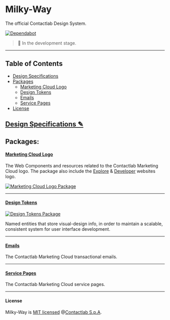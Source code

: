 # Milky-Way

The official Contactlab Design System.

[![Dependabot][dependabot-img]][dependabot-url]

> 🚧 In the development stage.

---

## Table of Contents

- [Design Specifications][design-specs-url]
- [Packages](#packages)
  - [Marketing Cloud Logo][marketing-cloud-logo-url]
  - [Design Tokens][design-tokens-url]
  - [Emails][emails-url]
  - [Service Pages][service-pages-url]
- [License](#license)

## [Design Specifications ✎][design-specs-url]

## Packages:

#### [Marketing Cloud Logo][marketing-cloud-logo-url]

The Web Components and resources related to the Contactlab Marketing Cloud logo. The package also include the [Explore][mc-explore-url] & [Developer][mc-developer-url] websites logo.

[![Marketing Cloud Logo Package][npm-pkg-mc-logo-img]][npm-pkg-mc-logo-url]

---

#### [Design Tokens][design-tokens-url]

[![Design Tokens Package][npm-pkg-design-tokens-img]][npm-pkg-design-tokens-url]

Named entities that store visual-design info, in order to maintain a scalable, consistent system for user interface development.

---

#### [Emails][emails-url]

The Contactlab Marketing Cloud transactional emails.

---

#### [Service Pages][service-pages-url]

The Contactlab Marketing Cloud service pages.

---

#### License

Milky-Way is [MIT licensed](./LICENSE) @[Contactlab S.p.A][contactlab-url].

<!---
  Images
-->

[dependabot-img]: https://badgen.net/dependabot/contactlab/milky-way?icon=dependabot
[npm-pkg-design-tokens-img]: https://badgen.net/npm/v/@contactlab/ds-tokens?label=npm%20package
[npm-pkg-mc-logo-img]: https://badgen.net/npm/v/@contactlab/marketing-cloud-logo?label=npm%20package

<!---
  Links
-->

[contactlab-url]: https://contactlab.com
[dependabot-url]: https://dependabot.com
[design-specs-url]: https://www.notion.so/584957192e6e4e43bffc094b68925bd3?v=dfb32ec9f13042829d2d94ae6962b142
[design-tokens-url]: ./packages/design-tokens
[emails-url]: ./packages/emails
[marketing-cloud-logo-url]: ./packages/marketing-cloud-logo
[mc-developer-url]: http://developer.contactlab.com
[mc-explore-url]: http://explore.contactlab.com
[npm-pkg-design-tokens-url]: https://www.npmjs.com/package/@contactlab/ds-tokens
[npm-pkg-mc-logo-url]: https://www.npmjs.com/package/@contactlab/marketing-cloud-logo
[service-pages-url]: ./packages/service-pages
